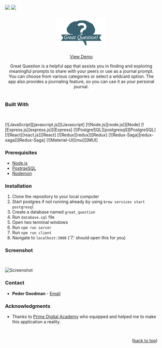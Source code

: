 <div align="center" id="top"></div>
<p>
<a target="_blank" href="https://www.linkedin.com/in/pedergoodman/"><img src="https://img.shields.io/badge/LinkedIn-20232A?style=for-the-badge&logo=linkedin"></img></a>
<a target="_blank" href="mailto:peder.goodman@gmail.com"><img src="https://img.shields.io/badge/Gmail-20232A?style=for-the-badge&logo=gmail&logoColor=white"></img></a>
</p>

<div align="center">
  <a href="https://evening-beach-59146-4b5b23fdd77b.herokuapp.com/#/home">
   <h3 align="center"> <img alt="Logo" height="100" src="public/images/about-page-logo.png"/></h3>
  </a>
 <a href="https://evening-beach-59146-4b5b23fdd77b.herokuapp.com/#/home">View Demo</a>
  <p align="center">
          Great Question is a helpful app that assists you in finding and exploring meaningful 
          prompts to share with your peers or use as a journal prompt. You can choose from 
          various categories or select a wildcard option. The app also provides a journaling 
          feature, so you can use it as your personal journal.
    <br />
    <br />
  </p>
</div>


<!-- TABLE OF CONTENTS
<details>
  <summary>Table of Contents</summary>
  <ol>
    <li>
      <a href="#about-the-project">About The Project</a>
      <ul>
        <li><a href="#built-with">Built With</a></li>
      </ul>
    </li>
    <li>
      <a href="#getting-started">Getting Started</a>
      <ul>
        <li><a href="#prerequisites">Prerequisites</a></li>
        <li><a href="#installation">Installation</a></li>
      </ul>
    </li>
    <li><a href="#contact">Contact</a></li>
    <li><a href="#acknowledgments">Acknowledgments</a></li>
  </ol>
</details> -->

### **Built With**
<br/>

[![JavaScript][javascript.js]][Javascript]
[![Node.js][node.js]][Node]
[![Express.js][express.js]][Express]
[![PostgreSQL][postgresql]][PostgreSQL]
[![React][react.js]][React]
[![Redux][redux]][Redux]
[![Redux-Saga][redux-saga]][Redux-Saga]
[![Material-UI][mui]][MUI]

### **Prerequisites**

* [Node.js](https://nodejs.org/en/)
* [PostrgeSQL](https://www.postgresql.org/)
* [Nodemon](https://nodemon.io/)


### **Installation**

1. Clone the repository to your local computer
2. Start postgres if not running already by using `brew services start postgresql`
3. Create a database named `great_question`
4. Run `database.sql` file
5. Open two terminal windows
6. Run `npm run server`
7. Run `npm run client`
8. Navigate to `localhost:3000` ('7.' should open this for you)

### **Screenshot**
<br/>

![Screenshot](public/images/Screenshot.gif)

### **Contact**

* **Peder Goodman** - 
<a target="_blank" href="mailto:peder.goodman@gmail.com">Email</a>

<!-- ACKNOWLEDGMENTS -->

### **Acknowledgments**

* Thanks to [Prime Digital Academy](www.primeacademy.io) who equipped and helped me to make this application a reality. 
<br/> 


<p align="right">(<a href="#top">back to top</a>)</p>

<!-- MARKDOWN LINKS & IMAGES -->
<!-- https://www.markdownguide.org/basic-syntax/#reference-style-links -->

<!-- [linkedin]: https://img.shields.io/badge/LinkedIn-20232A?style=for-the-badge&logo=linkedin&colorB=555
[Linkedin]: https://www.linkedin.com/in/pedergoodman/
[react.js]: https://img.shields.io/badge/React-20232A?style=for-the-badge&logo=react&logoColor=61DAFB
[React]: https://reactjs.org/
[javascript.js]: https://img.shields.io/badge/JavaScript-20232A?style=for-the-badge&logo=JavaScript&logoColor=F7DF1E
[Javascript]: https://www.javascript.com/
[node.js]: https://img.shields.io/badge/Node.js-20232A?style=for-the-badge&logo=Node.js&logoColor=339933
[Node]: https://nodejs.org/en/
[express.js]: https://img.shields.io/badge/Express.js-20232A?style=for-the-badge&logo=Express&logoColor=F7DF1E
[Express]: https://expressjs.com/
[postgresql]: https://img.shields.io/badge/PostgreSQL-20232A?style=for-the-badge&logo=PostgreSQL&logoColor=4169E1
[PostgreSQL]: https://www.postgresql.org/
[redux]: https://img.shields.io/badge/Redux-20232A?style=for-the-badge&logo=Redux&logoColor=764ABC
[Redux]: https://redux.js.org/
[redux-saga]: https://img.shields.io/badge/Redux_Saga-20232A?style=for-the-badge&logo=Redux-Saga&logoColor=999999
[Redux-Saga]: https://redux-saga.js.org/
[mui]: https://img.shields.io/badge/Material_UI-20232A?style=for-the-badge&logo=MUI&logoColor=007FFF
[MUI]: https://mui.com/
[Screenshot]: https://github.com/quynhngandao/PLAYwME-solo-project/blob/main/public/images/Screenshot.gif
[email]: https://img.shields.io/badge/Gmail-D14836?style=for-the-badge&logo=gmail&logoColor=white
[Email]: dj@weheartmusic.com
[api]: https://img.shields.io/badge/petfinder-api?logo=petfinderapi&logoColor=purple&color=purple
[API]: https://restfulapi.net/ -->